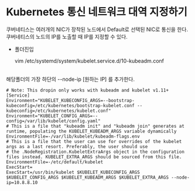 # Kubernetes 통신 네트워크 대역 지정하기

쿠버네티스는 여러개의 NIC가 장착된 노드에서 Default로 선택된 NIC로 통신을 한다.
<br>
쿠버네티스의 노드의 IP를 노출할 때 IP를 지정할 수 있다.
<br>
* 폴더진입<br>

	vim /etc/systemd/system/kubelet.service.d/10-kubeadm.conf

<br>
해당폴더의 가장 하단의 --node-ip [원하는 IP] 를 추가한다.
<br>

	# Note: This dropin only works with kubeadm and kubelet v1.11+
	[Service]
	Environment="KUBELET_KUBECONFIG_ARGS=--bootstrap-kubeconfig=/etc/kubernetes/bootstrap-kubelet.conf --kubeconfig=/etc/kubernetes/kubelet.conf"
	Environment="KUBELET_CONFIG_ARGS=--config=/var/lib/kubelet/config.yaml"
	# This is a file that "kubeadm init" and "kubeadm join" generates at runtime, populating the KUBELET_KUBEADM_ARGS variable dynamically
	EnvironmentFile=-/var/lib/kubelet/kubeadm-flags.env
	# This is a file that the user can use for overrides of the kubelet args as a last resort. Preferably, the user should use
	# the .NodeRegistration.KubeletExtraArgs object in the configuration files instead. KUBELET_EXTRA_ARGS should be sourced from this file.
	EnvironmentFile=-/etc/default/kubelet
	ExecStart=
	ExecStart=/usr/bin/kubelet $KUBELET_KUBECONFIG_ARGS $KUBELET_CONFIG_ARGS $KUBELET_KUBEADM_ARGS $KUBELET_EXTRA_ARGS --node-ip=10.8.8.10
